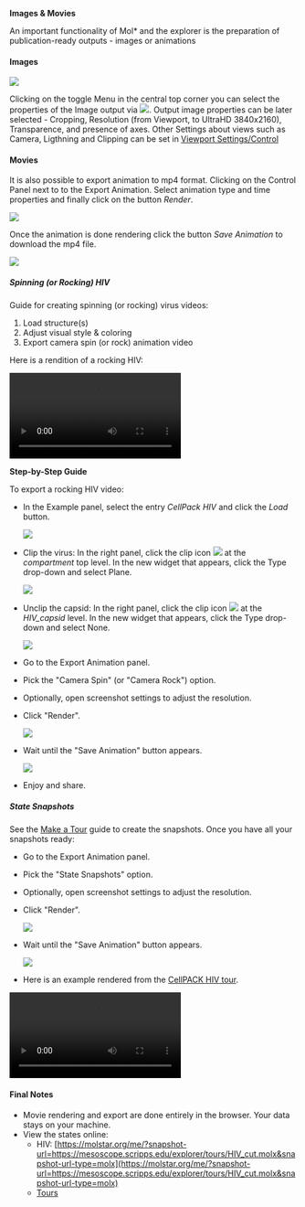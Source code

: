 ﻿
**Images & Movies**

An important functionality of Mol\* and the explorer is the preparation of publication-ready outputs - images or animations 
#### **Images**

![](./img/screenshot.png)


Clicking on the toggle Menu in the central top corner you can select the properties of the Image output via ![](./img/screenshoticon.png). Output image properties can be later selected - Cropping, Resolution (from Viewport, to UltraHD 3840x2160), Transparence, and presence of axes. Other Settings about views such as Camera, Ligthning and Clipping can be set in [Viewport Settings/Control](viewport.md) 

#### **Movies**
It is also possible to export animation to mp4 format. Clicking on the Control Panel next to to the Export Animation. Select animation type and time properties and finally click on the button *Render*.

![](./img/animationsave.png)

Once the animation is done rendering click the button *Save Animation* to download the mp4 file. 

![](./img/saveanimation.png)


##### **Spinning (or Rocking) HIV**

Guide for creating spinning (or rocking) virus videos:

1. Load structure(s)
2. Adjust visual style & coloring
3. Export camera spin (or rock) animation video

Here is a rendition of a rocking HIV:

![type:video](videos/HIV_rock.mp4)

**Step-by-Step Guide**

To export a rocking HIV video:

- In the Example panel, select the entry *CellPack HIV* and click the *Load* button.

    ![](./img/loadhiv.png)

- Clip the virus: In the right panel, click the clip icon ![](./img/cut.png) at the *compartment* top level. In the new widget that appears, click the Type drop-down and select Plane.

    ![](./img/cliphiv.png)

- Unclip the capsid: In the right panel, click the clip icon ![](./img/cut.png) at the *HIV_capsid* level. In the new widget that appears, click the Type drop-down and select None.

    ![](./img/uncliphiv.png)

- Go to the Export Animation panel.
- Pick the "Camera Spin" (or "Camera Rock") option.
- Optionally, open screenshot settings to adjust the resolution.
- Click "Render".

    ![](./img/animationsave.png)

- Wait until the "Save Animation" button appears.

    ![](./img/saveanimation.png)

- Enjoy and share.

##### **State Snapshots**

See the [Make a Tour](tutorial.md) guide to create the snapshots. Once you have all your snapshots ready:

- Go to the Export Animation panel.
- Pick the "State Snapshots" option.
- Optionally, open screenshot settings to adjust the resolution.
- Click "Render".

    ![](./img/statesnap.png)

- Wait until the "Save Animation" button appears.

    ![](./img/saveanimation.png)

- Here is an example rendered from the [CellPACK HIV tour](https://molstar.org/me/?example=cellpack-hiv-tour&hide-controls=1).

![type:video](videos/hivtour2x.mp4)

#### **Final Notes**

- Movie rendering and export are done entirely in the browser. Your data stays on your machine.
- View the states online:
    - HIV: [https://molstar.org/me/?snapshot-url=https://mesoscope.scripps.edu/explorer/tours/HIV_cut.molx&snapshot-url-type=molx](https://molstar.org/me/?snapshot-url=https://mesoscope.scripps.edu/explorer/tours/HIV_cut.molx&snapshot-url-type=molx)
    - [Tours](examples.md#examples-of-tours)
